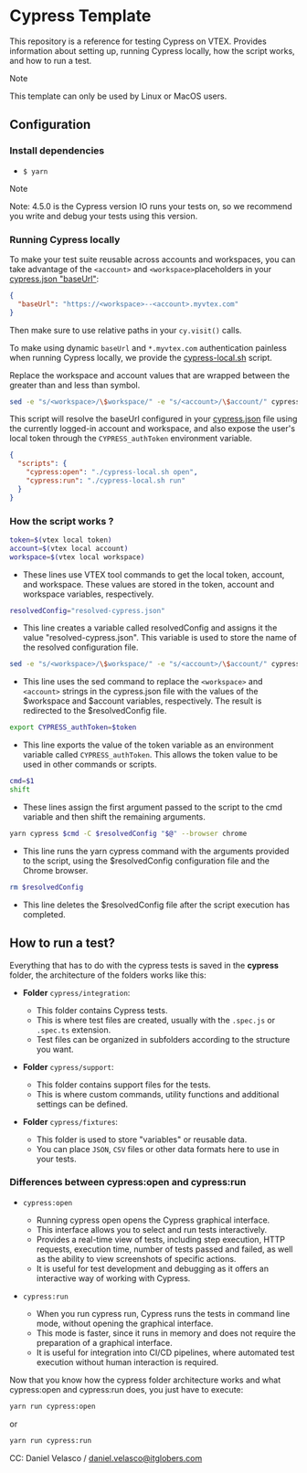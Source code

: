 # Cypress Template

This repository is a reference for testing Cypress on VTEX. Provides information about setting up, running Cypress locally, how the script works, and how to run a test.

> [!NOTE]
> This template can only be used by Linux or MacOS users.

## Configuration

### Install dependencies

- `$ yarn`

> [!NOTE]
> Note: 4.5.0 is the Cypress version IO runs your tests on, so we recommend you write and debug your tests using this version.

### Running Cypress locally

To make your test suite reusable across accounts and workspaces, you can take advantage of the `<account>` and `<workspace>`placeholders in your [cypress.json "baseUrl"](./cypress.json):

```json
{
  "baseUrl": "https://<workspace>--<account>.myvtex.com"
}
```

Then make sure to use relative paths in your `cy.visit()` calls.

To make using dynamic `baseUrl` and `*.myvtex.com` authentication painless when running Cypress locally, we provide the [cypress-local.sh](./cypress-local.sh) script.

Replace the workspace and account values that are wrapped between the greater than and less than symbol.

```sh
sed -e "s/<workspace>/\$workspace/" -e "s/<account>/\$account/" cypress.json > $resolvedConfig
```

This script will resolve the baseUrl configured in your [cypress.json](./cypress.json) file using the currently logged-in account and workspace, and also expose the user's local token through the `CYPRESS_authToken` environment variable.

```json
{
  "scripts": {
    "cypress:open": "./cypress-local.sh open",
    "cypress:run": "./cypress-local.sh run"
  }
}
```

### How the script works ?

```sh
token=$(vtex local token)
account=$(vtex local account)
workspace=$(vtex local workspace)
```

- These lines use VTEX tool commands to get the local token, account, and workspace. These values are stored in the token, account and workspace variables, respectively.

```sh
resolvedConfig="resolved-cypress.json"
```

- This line creates a variable called resolvedConfig and assigns it the value "resolved-cypress.json". This variable is used to store the name of the resolved configuration file.

```sh
sed -e "s/<workspace>/\$workspace/" -e "s/<account>/\$account/" cypress.json > $resolvedConfig
```

- This line uses the sed command to replace the `<workspace>` and `<account>` strings in the cypress.json file with the values of the $workspace and $account variables, respectively. The result is redirected to the $resolvedConfig file.

```sh
export CYPRESS_authToken=$token
```

- This line exports the value of the token variable as an environment variable called `CYPRESS_authToken`. This allows the token value to be used in other commands or scripts.

```sh
cmd=$1
shift
```

- These lines assign the first argument passed to the script to the cmd variable and then shift the remaining arguments.

```sh
yarn cypress $cmd -C $resolvedConfig "$@" --browser chrome
```

- This line runs the yarn cypress command with the arguments provided to the script, using the $resolvedConfig configuration file and the Chrome browser.

```sh
rm $resolvedConfig
```

- This line deletes the $resolvedConfig file after the script execution has completed.

## How to run a test?

Everything that has to do with the cypress tests is saved in the **cypress** folder, the architecture of the folders works like this:

- **Folder** `cypress/integration`:

  - This folder contains Cypress tests.
  - This is where test files are created, usually with the `.spec.js` or `.spec.ts` extension.
  - Test files can be organized in subfolders according to the structure you want.

- **Folder** `cypress/support`:

  - This folder contains support files for the tests.
  - This is where custom commands, utility functions and additional settings can be defined.

- **Folder** `cypress/fixtures`:

  - This folder is used to store "variables" or reusable data.
  - You can place `JSON`, `CSV` files or other data formats here to use in your tests.

### Differences between cypress:open and cypress:run

- `cypress:open`

  - Running cypress open opens the Cypress graphical interface.
  - This interface allows you to select and run tests interactively.
  - Provides a real-time view of tests, including step execution, HTTP requests, execution time, number of tests passed and failed, as well as the ability to view screenshots of specific actions.
  - It is useful for test development and debugging as it offers an interactive way of working with Cypress.

- `cypress:run`
  - When you run cypress run, Cypress runs the tests in command line mode, without opening the graphical interface.
  - This mode is faster, since it runs in memory and does not require the preparation of a graphical interface.
  - It is useful for integration into CI/CD pipelines, where automated test execution without human interaction is required.

Now that you know how the cypress folder architecture works and what cypress:open and cypress:run does, you just have to execute:

```sh
yarn run cypress:open
```

or

```sh
yarn run cypress:run
```

CC: Daniel Velasco / daniel.velasco@itglobers.com
